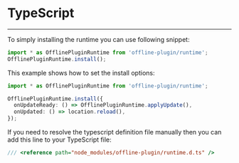 # TypeScript

___________________________________

To simply installing the runtime you can use following snippet:
```ts
import * as OfflinePluginRuntime from 'offline-plugin/runtime';
OfflinePluginRuntime.install();
```

This example shows how to set the install options:
```ts
import * as OfflinePluginRuntime from 'offline-plugin/runtime';

OfflinePluginRuntime.install({
  onUpdateReady: () => OfflinePluginRuntime.applyUpdate(),
  onUpdated: () => location.reload(),
});
```

If you need to resolve the typescript definition file manually then
you can add this line to your TypeScript file:
```ts
/// <reference path="node_modules/offline-plugin/runtime.d.ts" />
```
